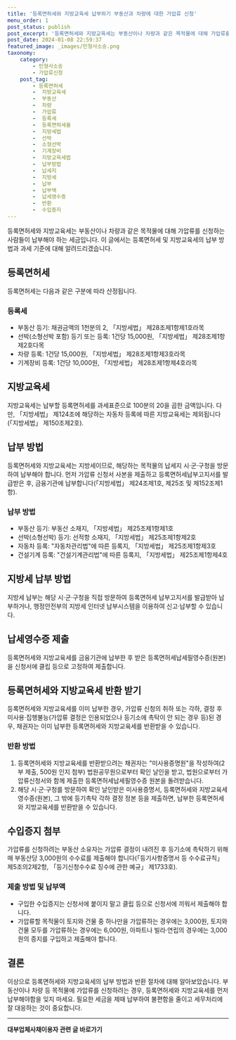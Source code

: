 ```yaml
---
title: '등록면허세와 지방교육세 납부하기 부동산과 차량에 대한 가압류 신청'
menu_order: 1
post_status: publish
post_excerpt: '등록면허세와 지방교육세는 부동산이나 차량과 같은 목적물에 대해 가압류를 신청하는 사람들이 납부해야 하는 세금입니다. 이 글에서는 등록면허세 및 지방교육세의 납부 방법과 과세 기준에 대해 알려드리겠습니다.'
post_date: 2024-01-08 22:59:37
featured_image: _images/민형사소송.png
taxonomy:
    category:
        - 민형사소송
        - 가압류신청
    post_tag:
        - 등록면허세
        -  지방교육세
        -  부동산
        -  차량
        -  가압류
        -  등록세
        -  등록면허세율
        -  지방세법
        -  선박
        -  소형선박
        -  기계장비
        -  지방교육세법
        -  납부방법
        -  납세지
        -  지방세
        -  납부
        -  납부액
        -  납세영수증
        -  반환
        -  수입증지
---
```



등록면허세와 지방교육세는 부동산이나 차량과 같은 목적물에 대해 가압류를 신청하는 사람들이 납부해야 하는 세금입니다. 이 글에서는 등록면허세 및 지방교육세의 납부 방법과 과세 기준에 대해 알려드리겠습니다.

## 등록면허세

등록면허세는 다음과 같은 구분에 따라 산정됩니다.

### 등록세

- 부동산 등기: 채권금액의 1천분의 2, 「지방세법」 제28조제1항제1호라목
- 선박(소형선박 포함) 등기 또는 등록: 1건당 15,000원, 「지방세법」 제28조제1항제2호다목
- 차량 등록: 1건당 15,000원, 「지방세법」 제28조제1항제3호라목
- 기계장비 등록: 1건당 10,000원, 「지방세법」 제28조제1항제4호라목

## 지방교육세

지방교육세는 납부할 등록면허세를 과세표준으로 100분의 20을 곱한 금액입니다. 다만, 「지방세법」 제124조에 해당하는 자동차 등록에 따른 지방교육세는 제외됩니다(「지방세법」 제150조제2호).

## 납부 방법

등록면허세와 지방교육세는 지방세이므로, 해당하는 목적물의 납세지 시·군·구청을 방문하여 납부해야 합니다. 먼저 가압류 신청서 사본을 제출하고 등록면허세납부고지서를 발급받은 후, 금융기관에 납부합니다(「지방세법」 제24조제1호, 제25조 및 제152조제1항).

### 납부 방법

- 부동산 등기: 부동산 소재지, 「지방세법」 제25조제1항제1호
- 선박(소형선박) 등기: 선적항 소재지, 「지방세법」 제25조제1항제2호
- 자동차 등록: "자동차관리법"에 따른 등록지, 「지방세법」 제25조제1항제3호
- 건설기계 등록: "건설기계관리법"에 따른 등록지, 「지방세법」 제25조제1항제4호

## 지방세 납부 방법

지방세 납부는 해당 시·군·구청을 직접 방문하여 등록면허세 납부고지서를 발급받아 납부하거나, 행정안전부의 지방세 인터넷 납부시스템을 이용하여 신고·납부할 수 있습니다.

## 납세영수증 제출

등록면허세와 지방교육세를 금융기관에 납부한 후 받은 등록면허세납세필영수증(원본)을 신청서에 클립 등으로 고정하여 제출합니다.

## 등록면허세와 지방교육세 반환 받기

등록면허세와 지방교육세를 이미 납부한 경우, 가압류 신청의 취하 또는 각하, 결정 후 미사용·집행불능(가압류 결정은 인용되었으나 등기소에 촉탁이 안 되는 경우 등)된 경우, 채권자는 이미 납부한 등록면허세와 지방교육세를 반환받을 수 있습니다.

### 반환 방법

1. 등록면허세와 지방교육세를 반환받으려는 채권자는 "미사용증명원"을 작성하여(2부 제출, 500원 인지 첨부) 법원공무원으로부터 확인 날인을 받고, 법원으로부터 가압류신청서와 함께 제출한 등록면허세납세필영수증 원본을 돌려받습니다.
2. 해당 시·군·구청를 방문하여 확인 날인받은 미사용증명서, 등록면허세와 지방교육세 영수증(원본), 그 밖에 등기촉탁 각하 결정 정본 등을 제출하면, 납부한 등록면허세와 지방교육세를 반환받을 수 있습니다.

## 수입증지 첨부

가압류를 신청하려는 부동산 소유자는 가압류 결정이 내려진 후 등기소에 촉탁하기 위해 매 부동산당 3,000원의 수수료를 제출해야 합니다(「등기사항증명서 등 수수료규칙」 제5조의2제2항, 「등기신청수수료 징수에 관한 예규」 제1733호).

### 제출 방법 및 납부액

- 구입한 수입증지는 신청서에 붙이지 말고 클립 등으로 신청서에 끼워서 제출해야 합니다.
- 가압류할 목적물이 토지와 건물 중 하나만을 가압류하는 경우에는 3,000원, 토지와 건물 모두를 가압류하는 경우에는 6,000원, 아파트나 빌라·연립의 경우에는 3,000원의 증지를 구입하고 제출해야 합니다.

## 결론

이상으로 등록면허세와 지방교육세의 납부 방법과 반환 절차에 대해 알아보았습니다. 부동산이나 차량 등 목적물에 가압류를 신청하려는 경우, 등록면허세와 지방교육세를 먼저 납부해야함을 잊지 마세요. 필요한 세금을 제때 납부하여 불편함을 줄이고 세무처리에 잘 대응하는 것이 중요합니다.
<!-- wp:separator -->
<hr class="wp-block-separator has-alpha-channel-opacity"/>
<!-- /wp:separator -->

<!-- wp:group {"backgroundColor":"base","layout":{"type":"constrained"}} -->
<div class="wp-block-group has-base-background-color has-background"><!-- wp:paragraph {"align":"center","fontSize":"medium"} -->
<p class="has-text-align-center has-large-font-size"><strong>대부업체사채이용자 관련 글 바로가기</strong></p>
<!-- /wp:paragraph -->


<!-- wp:latest-posts
{"categories":[{"id":13558,"count":19,"description":"","link":"https://uknowlaw.com/category/%eb%8c%80%eb%b6%80%ec%97%85%ec%b2%b4%ec%82%ac%ec%b1%84%ec%9d%b4%ec%9a%a9%ec%9e%90/","name":"대부업체사채이용자","slug":"대부업체사채이용자","taxonomy":"category","parent":0,"meta":[],"_links":{"self":[{"href":"https://uknowlaw.com/wp-json/wp/v2/categories/13558"}],"collection":[{"href":"https://uknowlaw.com/wp-json/wp/v2/categories"}],"about":[{"href":"https://uknowlaw.com/wp-json/wp/v2/taxonomies/category"}],"wp:post_type":[{"href":"https://uknowlaw.com/wp-json/wp/v2/posts?categories=13558"}],"curies":[{"name":"wp","href":"https://api.w.org/{rel}","templated":true}]}}],"postsToShow":100,"excerptLength":28,"postLayout":"grid","columns":2,"featuredImageAlign":"left","featuredImageSizeSlug":"large","fontSize":"small"} /--></div>
<!-- /wp:group -->